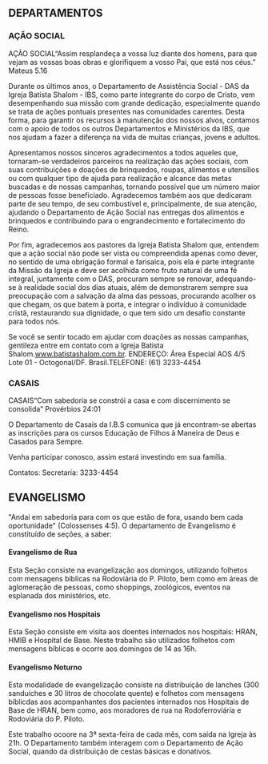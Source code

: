 ## DEPARTAMENTOS

### AÇÃO SOCIAL

  AÇÃO SOCIAL“Assim resplandeça a vossa luz diante dos homens, para que vejam as vossas boas obras e glorifiquem a vosso Pai, que está nos céus.” Mateus 5.16 

Durante os últimos anos, o Departamento de Assistência Social - DAS da Igreja Batista Shalom - IBS, como parte integrante do corpo de Cristo, vem desempenhando sua missão com grande dedicação, especialmente quando se trata de ações pontuais presentes nas comunidades carentes. Desta forma, para garantir os recursos à manutenção dos nossos alvos, contamos com o apoio de todos os outros Departamentos e Ministérios da IBS, que nos ajudam a fazer a diferença na vida de muitas crianças, jovens e adultos. 

Apresentamos nossos sinceros agradecimentos a todos aqueles que, tornaram-se verdadeiros parceiros na realização das ações sociais, com suas contribuições e doações de brinquedos, roupas, alimentos e utensílios ou com qualquer tipo de ajuda para realização e alcance das metas buscadas e de nossas campanhas, tornando possível que um número maior de pessoas fosse beneficiado. Agradecemos também aos que dedicaram parte de seu tempo, de seu combustível e, principalmente, de sua atenção, ajudando o Departamento de Ação Social nas entregas dos alimentos e brinquedos e contribuindo para o engrandecimento e fortalecimento do Reino. 

Por fim, agradecemos aos pastores da Igreja Batista Shalom que, entendem que a ação social não pode ser vista ou compreendida apenas como dever, no sentido de uma obrigação formal e farisaica, pois ela é parte integrante da Missão da Igreja e deve ser acolhida como fruto natural de uma fé integral, juntamente com o DAS, procuram sempre se renovar, adequando-se à realidade social dos dias atuais, além de demonstrarem sempre sua preocupação com a salvação da alma das pessoas, procurando acolher os que chegam, os que batem à porta, e integrar o indivíduo à comunidade cristã, restaurando sua dignidade, o que tem sido um desafio constante para todos nós. 

Se você se sentir tocado em ajudar com doações as nossas campanhas, gentileza entre em contato com a Igreja Batista Shalom.www.batistashalom.com.br. 
 ENDEREÇO: Área Especial AOS 4/5 Lote 01 - Octogonal/DF. Brasil.TELEFONE: (61) 3233-4454

### CASAIS

  CASAIS“Com sabedoria se constrói a casa e com discernimento se consolida” Provérbios 24:01 

O Departamento de Casais da I.B.S comunica que já encontram-se abertas as inscrições para os cursos Educação de Filhos à Maneira de Deus e Casados para Sempre. 

Venha participar conosco, assim estará investindo em sua família. 

Contatos:
Secretaria: 3233-4454

## EVANGELISMO

  "Andai em sabedoria para com os que estão de fora, usando bem cada oportunidade" (Colossenses 4:5). 
O departamento de Evangelismo é constituído de seções, a saber: 

#### Evangelismo de Rua 

  Esta Seção consiste na evangelização aos domingos, utilizando folhetos com mensagens bíblicas na Rodoviária do P. Piloto, bem como em áreas de aglomeração de pessoas, como shoppings, zoológicos, eventos na esplanada dos ministérios, etc. 

#### Evangelismo nos Hospitais 

  Esta Seção consiste em visita aos doentes internados nos hospitais: HRAN, HMIB e Hospital de Base. Neste trabalho são utilizados folhetos com mensagens bíblicas e ocorre aos domingos de 14 as 16h. 


#### Evangelismo Noturno 

  Esta modalidade de evangelização consiste na distribuição de lanches (300 sanduíches e 30 litros de chocolate quente) e folhetos com mensagens bíblicdas aos acompanhantes dos pacientes internados nos Hospitais de Base de HRAN, bem como, aos moradores de rua na Rodoferroviária e Rodoviária do P. Piloto. 

Este trabalho ocoore na 3ª sexta-feira de cada mês, com saída na Igreja às 21h.
O Departamento também interagem com o Departamento de Ação Social, quando da distribuição de cestas básicas e donativos.

